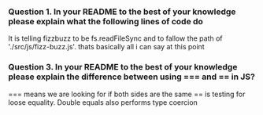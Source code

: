### Question 1. In your README to the best of your knowledge please explain what the following lines of code do

It is telling fizzbuzz to be fs.readFileSync and to fallow the path of './src/js/fizz-buzz.js'. thats basically all i can say at this point 

### Question 3. In your README to the best of your knowledge please explain the difference between using === and == in JS?

=== means we are looking for if both sides are the same
== is testing for loose equality. Double equals also performs type coercion


